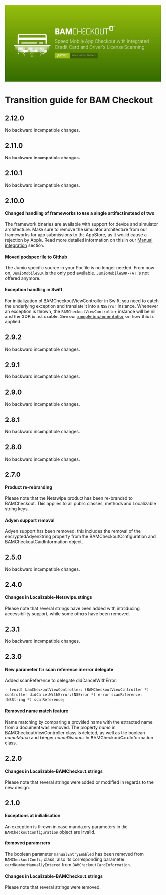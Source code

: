 ![BAM Checkout](images/bam_checkout.png)

# Transition guide for BAM Checkout

## 2.12.0
No backward incompatible changes.

## 2.11.0
No backward incompatible changes.

## 2.10.1
No backward incompatible changes.

## 2.10.0

#### Changed handling of frameworks to use a single artifact instead of two
The framework binaries are available with support for device and simulator architecture. Make sure to remove the simulator architecture from our frameworks for app submissions to the AppStore, as it would cause a rejection by Apple. Read more detailed information on this in our [Manual integration](/README.md#manual) section.

#### Moved podspec file to Github
The Jumio specific source in your Podfile is no longer needed. From now on, `JumioMobileSDK` is the only pod available. `JumioMobileSDK-FAT` is not offered anymore.

#### Exception handling in Swift
For initialization of BAMCheckoutViewController in Swift, you need to catch the underlying exception and translate it into a `NSError` instance. Whenever an exception is thrown, the `BAMCheckoutViewController` instance will be nil and the SDK is not usable. See our [sample implementation](/sample/SampleSwift/BAMCheckoutStartViewController.swift) on how this is applied.

## 2.9.2
No backward incompatible changes.

## 2.9.1
No backward incompatible changes.

## 2.9.0
No backward incompatible changes.

## 2.8.1
No backward incompatible changes.

## 2.8.0
No backward incompatible changes.

## 2.7.0
#### Product re-rebranding
Please note that the Netswipe product has been re-branded to BAMCheckout. This applies to all public classes, methods and Localizable string keys.

#### Adyen support removal
Adyen support has been removed, this includes the removal of  the encryptedAdyenString property from the BAMCheckoutConfiguration and BAMCheckoutCardInformation object.

## 2.5.0
No backward incompatible changes.

## 2.4.0
#### Changes in Localizable-Netswipe.strings
Please note that several strings have been added with introducing accessibility support, while some others have been removed.

## 2.3.1
No backward incompatible changes.

## 2.3.0
#### New parameter for scan reference in error delegate
Added scanReference to delegate didCancelWithError.
```
- (void) bamCheckoutViewController: (BAMCheckoutViewController *) controller didCancelWithError:(NSError *) error scanReference:(NSString *) scanReference;
```

#### Removed name match feature
Name matching by comparing a provided name with the extracted name from a document was removed. The property _name_ in BAMCheckoutViewController class is deleted, as well as the boolean _nameMatch_ and integer _nameDistance_ in BAMCheckoutCardInformation class.

## 2.2.0
#### Changes in Localizable-BAMCheckout.strings
Please note that several strings were added or modified in regards to the new design.

## 2.1.0
#### Exceptions at initialisation
An exception is thrown in case mandatory parameters in the `BAMCheckoutConfiguration` object are invalid.

#### Removed parameters
The boolean parameter `manualEntryEnabled` has been removed from `BAMCheckoutConfig` class, also its corresponding parameter `cardNumberManuallyEntered` from `BAMCheckoutCardInformation`.

#### Changes in Localizable-BAMCheckout.strings
Please note that several strings were removed.
